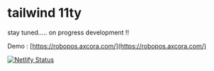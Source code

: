 # tailwind 11ty

stay tuned..... on progress development !!

Demo : [https://robopos.axcora.com/](https://robopos.axcora.com/)

[![Netlify Status](https://api.netlify.com/api/v1/badges/35b643be-3c91-448a-8c90-0947ecdfb095/deploy-status)](https://app.netlify.com/sites/bright-yeot-6104d4/deploys)
